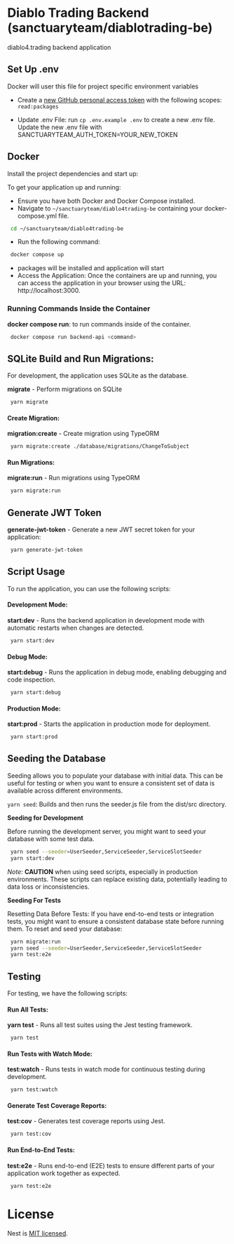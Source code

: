 # Diablo Trading Backend (sanctuaryteam/diablotrading-be)

diablo4.trading backend application

## Set Up .env
Docker will user this file for project specific environment variables
- Create a [new GitHub personal access token](https://github.com/settings/tokens/new) with the following scopes: `read:packages`

- Update .env File:  run `cp .env.example .env` to create a new .env file. Update the new .env file with SANCTUARYTEAM_AUTH_TOKEN=YOUR_NEW_TOKEN

## Docker
Install the project dependencies and start up:

To get your application up and running:
- Ensure you have both Docker and Docker Compose installed.
- Navigate to `~/sanctuaryteam/diablo4trading-be` containing your docker-compose.yml file.
```bash
 cd ~/sanctuaryteam/diablo4trading-be
```
-  Run the following command: 
```bash
 docker compose up
```
- packages will be installed and application will start
- Access the Application: Once the containers are up and running, you can access the application in your browser using the URL: http://localhost:3000.

### Running Commands Inside the Container

**docker compose run**: to run commands inside of the container.
```bash
 docker compose run backend-api <command>
```

## SQLite Build and Run Migrations:
For development, the application uses SQLite as the database.

**migrate** - Perform migrations on SQLite
```bash
 yarn migrate
```

#### Create Migration:
**migration:create** - Create migration using TypeORM
```bash
 yarn migrate:create ./database/migrations/ChangeToSubject
```

#### Run Migrations:
**migrate:run** - Run migrations using TypeORM
```bash
 yarn migrate:run
```

## Generate JWT Token

**generate-jwt-token** - Generate a new JWT secret token for your application:
```bash
 yarn generate-jwt-token
```

## Script Usage
To run the application, you can use the following scripts:

#### Development Mode:
**start:dev** - Runs the backend application in development mode with automatic restarts when changes are detected.
```bash
 yarn start:dev
```

#### Debug Mode:
**start:debug** - Runs the application in debug mode, enabling debugging and code inspection.
```bash
 yarn start:debug
```

#### Production Mode:
**start:prod** - Starts the application in production mode for deployment.
```bash
 yarn start:prod
```

## Seeding the Database

Seeding allows you to populate your database with initial data. This can be useful for testing or when you want to ensure a consistent set of data is available across different environments.

```yarn seed```: Builds and then runs the seeder.js file from the dist/src directory. 


**Seeding for Development**

Before running the development server, you might want to seed your database with some test data.
```bash
 yarn seed --seeder=UserSeeder,ServiceSeeder,ServiceSlotSeeder
 yarn start:dev
```

_Note_: **CAUTION** when using seed scripts, especially in production environments. These scripts can replace existing data, potentially leading to data loss or inconsistencies.

**Seeding For Tests**

Resetting Data Before Tests: If you have end-to-end tests or integration tests, you might want to ensure a consistent database state before running them. To reset and seed your database:

```bash
 yarn migrate:run
 yarn seed --seeder=UserSeeder,ServiceSeeder,ServiceSlotSeeder
 yarn test:e2e
```

## Testing
For testing, we have the following scripts:

#### Run All Tests:
**yarn test** - Runs all test suites using the Jest testing framework.
```bash
 yarn test
```

#### Run Tests with Watch Mode:
**test:watch** - Runs tests in watch mode for continuous testing during development.
```bash
 yarn test:watch
```

#### Generate Test Coverage Reports:
**test:cov** - Generates test coverage reports using Jest.
```bash
 yarn test:cov
```

#### Run End-to-End Tests:
**test:e2e** - Runs end-to-end (E2E) tests to ensure different parts of your application work together as expected.
```bash
 yarn test:e2e
```

# License
Nest is [MIT licensed](LICENSE).
